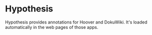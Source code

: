 # Hypothesis

Hypothesis provides annotations for Hoover and DokuWiki. It's loaded
automatically in the web pages of those apps.
